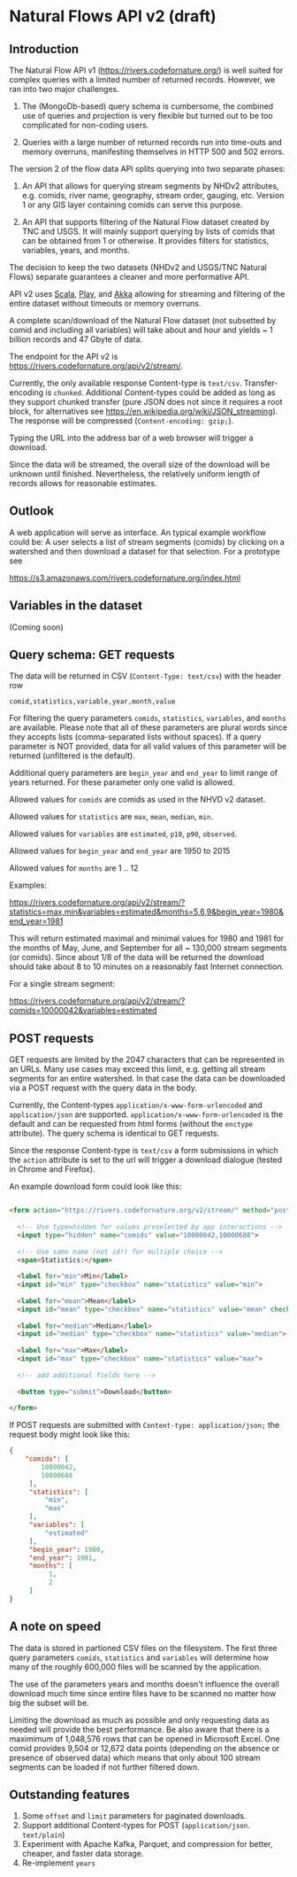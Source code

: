 # Natural Flows API v2 (draft)

## Introduction

The Natural Flow API v1 (https://rivers.codefornature.org/) is well suited
for complex queries with a limited number of returned records. However, we 
ran into two major challenges.

1. The (MongoDb-based) query schema is cumbersome, the combined use of queries
and projection is very flexible but turned out to be too complicated for 
non-coding users.

2. Queries with a large number of returned records run into time-outs and
memory overruns, manifesting themselves in HTTP 500 and 502 errors.

The version 2 of the flow data API splits querying into two separate phases:

1. An API that allows for querying stream segments by NHDv2 attributes, e.g.
comids, river name, geography, stream order, gauging, etc. Version 1 or any
GIS layer containing comids can serve this purpose.

2. An API that supports filtering of the Natural Flow dataset created by
TNC and USGS. It will mainly support querying by lists of comids
that can be obtained from 1 or otherwise. It provides filters for
statistics, variables, years, and months.

The decision to keep the two datasets (NHDv2 and USGS/TNC Natural Flows)
separate guarantees a cleaner and more performative API.

API v2 uses [Scala](https://www.scala-lang.org/), 
[Play](https://www.playframework.com/), and [Akka](https://akka.io/) 
allowing for streaming and filtering of the entire dataset without 
timeouts or memory overruns. 

A complete scan/download of the Natural Flow dataset (not subsetted 
by comid and including all variables) will take about and hour and yields 
~ 1 billion records and 47 Gbyte of data. 

The endpoint for the API v2 is 
https://rivers.codefornature.org/api/v2/stream/. 

Currently, the only available response Content-type is ```text/csv```. 
Transfer-encoding is ```chunked```. Additional Content-types could be added
as long as they support chunked transfer (pure JSON does not since it requires a 
root block, for alternatives see https://en.wikipedia.org/wiki/JSON_streaming).
The response will be compressed (```Content-encoding: gzip;```).

Typing the URL into the address bar of a web browser will trigger a download. 

Since the data will be streamed, the overall size of the download will be unknown 
until finished. Nevertheless, the relatively uniform length of records allows for 
reasonable estimates.

## Outlook

A web application will serve as interface. An typical example workflow could be:
A user selects a list of stream segments (comids) by clicking on a watershed and 
then download a dataset for that selection. For a prototype see

https://s3.amazonaws.com/rivers.codefornature.org/index.html

## Variables in the dataset

(Coming soon)

## Query schema: GET requests

The data will be returned in CSV (```Content-Type: text/csv```) with the header row

```
comid,statistics,variable,year,month,value
```

For filtering the query parameters ```comids```, ```statistics```,
```variables```, and ```months``` are available. Please note that all of these
parameters are plural words since they accepts lists (comma-separated lists
without spaces). If a query parameter is NOT provided, data for all valid
values of this parameter will be returned (unfiltered is the default).

Additional query parameters are ```begin_year``` and ```end_year``` to limit
range of years returned. For these parameter only one valid is allowed.

Allowed values for ```comids``` are comids as used in the NHVD v2 dataset.

Allowed values for ```statistics``` are ```max```, ```mean```,
```median```, ```min```.

Allowed values for ```variables``` are ```estimated```, ```p10```,
```p90```, ```observed```.

Allowed values for ```begin_year``` and ```end_year``` are 1950 to 2015

Allowed values for ```months``` are 1 .. 12

Examples:

https://rivers.codefornature.org/api/v2/stream/?statistics=max,min&variables=estimated&months=5,6,9&begin_year=1980&end_year=1981

This will return estimated maximal and minimal values for 1980 and 1981 for
the months of May, June, and September for all ~ 130,000 stream segments
(or comids). Since about 1/8 of the data will be returned the download
should take about 8 to 10 minutes on a reasonably fast Internet connection.

For a single stream segment:

https://rivers.codefornature.org/api/v2/stream/?comids=10000042&variables=estimated

## POST requests

GET requests are limited by the 2047 characters that can be represented in an URLs. 
Many use cases may exceed this limit, e.g. getting all stream segments for 
an entire watershed. In that case the data can be downloaded via a POST request 
with the query data in the body. 

Currently, the Content-types ```application/x-www-form-urlencoded``` and ```application/json```
are supported. ```application/x-www-form-urlencoded```  is the default and can be requested 
from html forms (without the ```enctype``` attribute). 
The query schema is identical to GET requests.

Since the response Content-type is ```text/csv``` a form submissions in which the 
```action``` attribute is set to the url will trigger a download dialogue 
(tested in Chrome and Firefox). 

An example download form could look like this:

```html

<form action="https://rivers.codefornature.org/v2/stream/" method="post">
  
  <!-- Use type=hidden for values preselected by app interactions --> 
  <input type="hidden" name="comids" value="10000042,10000688">
  
  <!-- Use same name (not id!) for multiple choice -->
  <span>Statistics:</span>
  
  <label for="min">Min</label>
  <input id="min" type="checkbox" name="statistics" value="min">
   
  <label for="mean">Mean</label>
  <input id="mean" type="checkbox" name="statistics" value="mean" checked="true">
  
  <label for="median">Median</label>
  <input id="median" type="checkbox" name="statistics" value="median">
  
  <label for="max">Max</label>
  <input id="max" type="checkbox" name="statistics" value="max">
  
  <!-- add additional fields here -->
  
  <button type="submit">Download</button>
  
</form>

```

If POST requests are submitted with ```Content-type: application/json;``` the request body 
might look like this:

```json
{
    "comids": [
        10000042, 
        10000688
     ],
     "statistics": [
         "min", 
         "max"
     ],
     "variables": [
         "estimated"
     ],
     "begin_year": 1980,
     "end_year": 1981,
     "months": [
          1,
          2
     ]
}
```

## A note on speed

The data is stored in partioned CSV files on the filesystem.
The first three query parameters ```comids```, ```statistics``` and
```variables``` will determine how many of the roughly 600,000 files
will be scanned by the application. 

The use of the parameters years and months doesn't influence the
overall download much time since entire files have to be scanned
no matter how big the subset will be.

Limiting the download as much as possible and only requesting data
as needed will provide the best performance. Be also aware that there
is a maximimum of 1,048,576 rows that can be opened in Microsoft Excel.
One comid provides 9,504 or 12,672 data points (depending on
the absence or presence of observed data) which means that only about
100 stream segments can be loaded if not further filtered down.

## Outstanding features ##

1. Some ```offset``` and ```limit``` parameters for paginated downloads.
2. Support additional Content-types for POST (```application/json```. ```text/plain```)
3. Experiment with Apache Kafka, Parquet, and compression for better, cheaper,
and faster data storage. 
4. Re-implement ```years```
